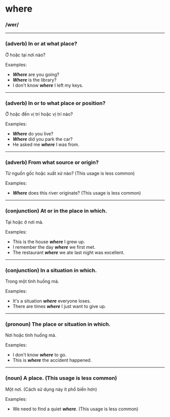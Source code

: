 # where

### /wer/

---

### (adverb) In or at what place?

Ở hoặc tại nơi nào?

Examples:
- ***Where*** are you going?
- ***Where*** is the library?
- I don't know ***where*** I left my keys.

---

### (adverb) In or to what place or position?

Ở hoặc đến vị trí hoặc vị trí nào?

Examples:
- ***Where*** do you live?
- ***Where*** did you park the car?
- He asked me ***where*** I was from.

---

### (adverb) From what source or origin?

Từ nguồn gốc hoặc xuất xứ nào? (This usage is less common)

Examples:
- ***Where*** does this river originate? (This usage is less common)

---

### (conjunction) At or in the place in which.

Tại hoặc ở nơi mà.

Examples:
- This is the house ***where*** I grew up.
- I remember the day ***where*** we first met.
- The restaurant ***where*** we ate last night was excellent.

---

### (conjunction) In a situation in which.

Trong một tình huống mà.

Examples:
- It's a situation ***where*** everyone loses.
- There are times ***where*** I just want to give up.

---

### (pronoun) The place or situation in which.

Nơi hoặc tình huống mà.

Examples:
- I don't know ***where*** to go.
- This is ***where*** the accident happened.

---

### (noun) A place. (This usage is less common)

Một nơi. (Cách sử dụng này ít phổ biến hơn)

Examples:
- We need to find a quiet ***where***. (This usage is less common)